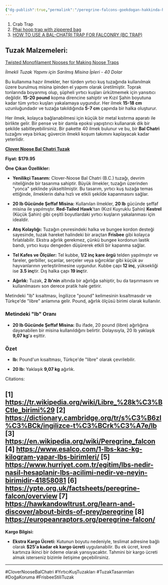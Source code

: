 ```yaml
---
{"dg-publish":true,"permalink":"/peregrine-falcons-goekdogan-hakkinda-hersey/peregrine-falcons-tuzaklar-alisveris/1-pregrine-falcon-tuzak-tipleri/"}
---
```


1. Crab Trap
2. [Phai hoop trap with zippered bag ](https://northwoodsfalconry.com/product/phai-hoop-trap-with-zippered-bag/)
3. [HOW TO USE A BAL-CHATRI TRAP FOR FALCONRY (BC TRAP)](https://www.youtube.com/results?search_query=HOW+TO+USE+A+BAL-CHATRI+TRAP+FOR+FALCONRY+(BC+TRAP)) 


## Tuzak Malzemeleri:

[Twisted Monofilament Nooses for Making Noose Traps](https://northwoodsfalconry.com/product/twisted-monofilament-nooses-for-making-noose-traps/)

*İlmekli Tuzak Yapımı için Sarılmış Misina İpleri - 40 Dolar*

Bu kullanıma hazır ilmekler, her türden yırtıcı kuş tuzağında kullanılmak üzere burulmuş misina ipinden el yapımı olarak üretilmiştir. Toprak tonlarında boyanmış olup, şüpheli yırtıcı kuşları ürkütmemek için yansıtıcı değildir. **15-20 pound** kopma direncine sahiptir ve Kızıl Şahin boyutuna kadar tüm yırtıcı kuşları yakalamaya uygundur. Her ilmek **15-18 cm** uzunluğundadır ve tuzağa takıldığında **5-7 cm** çapında bir halka oluşturur.

Her ilmek, kolayca bağlanabilmesi için küçük bir metal kıstırma aparatı ile birlikte gelir. Bir pense ve bir damla epoksi yapıştırıcı kullanarak dik bir şekilde sabitleyebilirsiniz. Bir pakette 40 ilmek bulunur ve bu, bir **Bal Chatri** tuzağını veya birkaç güvercin ilmekli koşum takımını kaplayacak kadar yeterlidir.

[**Clover Noose Bal Chatri Tuzak**](https://northwoodsfalconry.com/product/clover-noose-bal-chatri-trap/)  

**Fiyat: $179.95**

**Öne Çıkan Özellikler:**

- **Yenilikçi Tasarım:** Clover-Noose Bal Chatri (B.C.) tuzağı, devrim niteliğinde bir tasarıma sahiptir. Büyük ilmekler, tuzağın üzerinden "yonca" şeklinde yükseltilmiştir. Bu tasarım, yırtıcı kuş tuzağa temas ettiğinde, ilmeklerin daha hızlı ve etkili şekilde kapanmasını sağlar.

- **20 lb Gücünde Şeffaf Misina:** Kullanılan ilmekler, **20 lb** gücünde şeffaf misina ile yapılmıştır. **Red-Tailed Hawk**'tan (Kızıl Kuyruklu Şahin) **Kestrel** (Küçük Şahin) gibi çeşitli boyutlardaki yırtıcı kuşların yakalanması için idealdir.

- **Atış Kolaylığı:** Tuzağın çevresindeki halka ve bungee kordon desteği sayesinde, tuzak hareket halindeki bir araçtan **Frisbee** gibi kolayca fırlatılabilir. Ekstra ağırlık gerekmez, çünkü bungee kordonun lastik bandı, yırtıcı kuşu dengeden düşürerek etkili bir kapanma sağlar.

- **Tel Kafes ve Ölçüler:** Tel kubbe, **1/2 inç kare örgü** telden yapılmıştır ve fareler, gerbiller, sıçanlar, serçeler veya sığırcıklar gibi küçük av hayvanlarının yerleştirilmesine uygundur. Kubbe çapı **12 inç**, yüksekliği ise **3.5 inç**tir. Dış halka çapı **19 inç**tir.

- **Ağırlık:** Tuzak, **2 lb'nin** altında bir ağırlığa sahiptir, bu da taşınmasını ve kullanılmasını son derece pratik hale getirir.

Metindeki "lb" kısaltması, İngilizce "pound" kelimesinin kısaltmasıdır ve Türkçe'de "libre" anlamına gelir. 
Pound, ağırlık ölçüsü birimi olarak kullanılır. 

### Metindeki "lb" Oranı

- **20 lb Gücünde Şeffaf Misina:** Bu ifade, 20 pound (libre) ağırlığına dayanabilen bir misina kullanıldığını belirtir. Dolayısıyla, 20 lb yaklaşık **9,07 kg**'a eşittir.

### Özet

- **lb:** Pound'un kısaltması, Türkçe'de "libre" olarak çevrilebilir.

- **20 lb:** Yaklaşık **9,07 kg** ağırlık.


Citations:

[1] https://tr.wikipedia.org/wiki/Libre_%28k%C3%BCtle_birimi%29
[2] https://dictionary.cambridge.org/tr/s%C3%B6zl%C3%BCk/ingilizce-t%C3%BCrk%C3%A7e/lb
[3] https://en.wikipedia.org/wiki/Peregrine_falcon
[4] https://www.esalco.com/1-lbs-kac-kg-kilogram-yapar-lbs-birimleri/
[5] https://www.hurriyet.com.tr/egitim/lbs-nedir-nasil-hesaplanir-lbs-acilimi-nedir-ve-neyin-birimidir-41858081
[6] https://ypte.org.uk/factsheets/peregrine-falcon/overview
[7] https://hawkandowltrust.org/learn-and-discover/about-birds-of-prey/peregrine
[8] https://europeanraptors.org/peregrine-falcon/
---

**Kargo Bilgisi:**

- **Ekstra Kargo Ücreti:** Kutunun boyutu nedeniyle, teslimat adresine bağlı olarak **$25'a kadar ek kargo ücreti** uygulanabilir. Bu ek ücret, kredi kartınıza ikinci bir ödeme olarak yansıyacaktır. Tahmini bir kargo ücreti almak isterseniz bizimle iletişime geçebilirsiniz.

---

#CloverNooseBalChatri #YırtıcıKuşTuzakları #TuzakTasarımları #DoğaKoruma #FrisbeeStiliTuzak